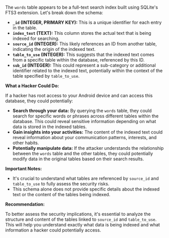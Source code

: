 The `words` table appears to be a full-text search index built using SQLite's FTS3 extension. Let's break down the schema:

* **`_id` (INTEGER, PRIMARY KEY):** This is a unique identifier for each entry in the table.
* **`index_text` (TEXT):** This column stores the actual text that is being indexed for searching.
* **`source_id` (INTEGER):**  This likely references an ID from another table, indicating the origin of the indexed text.
* **`table_to_use` (INTEGER):** This suggests that the indexed text comes from a specific table within the database, referenced by this ID.
* **`sub_id` (INTEGER):**  This could represent a sub-category or additional identifier related to the indexed text, potentially within the context of the table specified by `table_to_use`.

**What a Hacker Could Do:**

If a hacker has root access to your Android device and can access this database, they could potentially:

* **Search through your data:** By querying the `words` table, they could search for specific words or phrases across different tables within the database. This could reveal sensitive information depending on what data is stored in the indexed tables.
* **Gain insights into your activities:** The content of the indexed text could reveal information about your communication patterns, interests, and other habits. 
* **Potentially manipulate data:** If the attacker understands the relationship between the `words` table and the other tables, they could potentially modify data in the original tables based on their search results.

**Important Notes:**

* It's crucial to understand what tables are referenced by `source_id` and `table_to_use` to fully assess the security risks. 
* This schema alone does not provide specific details about the indexed text or the content of the tables being indexed. 

**Recommendation:**

To better assess the security implications, it's essential to analyze the structure and content of the tables linked to `source_id` and `table_to_use`. This will help you understand exactly what data is being indexed and what information a hacker could potentially access. 
